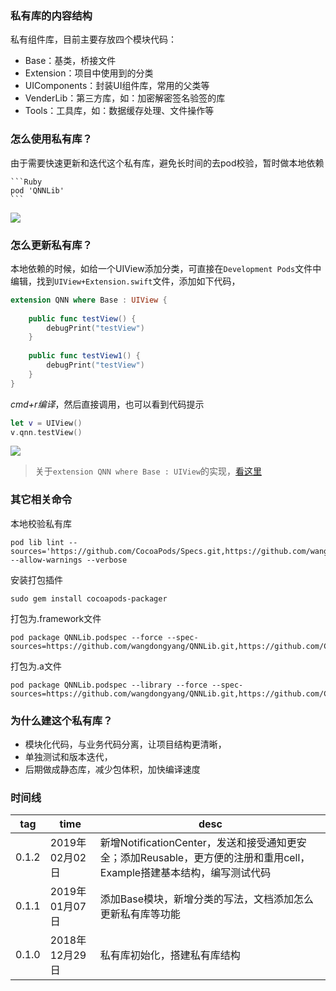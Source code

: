 ### 私有库的内容结构
私有组件库，目前主要存放四个模块代码：
- Base：基类，桥接文件
- Extension：项目中使用到的分类
- UIComponents：封装UI组件库，常用的父类等
- VenderLib：第三方库，如：加密解密签名验签的库
- Tools：工具库，如：数据缓存处理、文件操作等


### 怎么使用私有库？
由于需要快速更新和迭代这个私有库，避免长时间的去pod校验，暂时做本地依赖

    ```Ruby
    pod 'QNNLib'
    ```

![](http://wx2.sinaimg.cn/mw690/0060lm7Tly1fzs76e5muqj30l407mq4l.jpg)



### 怎么更新私有库？
本地依赖的时候，如给一个UIView添加分类，可直接在`Development Pods`文件中编辑，找到`UIView+Extension.swift`文件，添加如下代码，
```swift
extension QNN where Base : UIView {
    
    public func testView() {
        debugPrint("testView")
    }
    
    public func testView1() {
        debugPrint("testView")
    }
}
```
*cmd+r编译*，然后直接调用，也可以看到代码提示
```swift
let v = UIView()
v.qnn.testView()
```


![](http://wx2.sinaimg.cn/mw690/0060lm7Tly1fzs77kyhpgj30vo0g1akc.jpg)


> 关于`extension QNN where Base : UIView`的实现，[看这里](https://github.com/wangdongyang/QNNLib/master/QNNLib/Classes/Base/QNN.swift)




### 其它相关命令
本地校验私有库


    pod lib lint --sources='https://github.com/CocoaPods/Specs.git,https://github.com/wangdongyang/QNNLib.git'  --allow-warnings --verbose


安装打包插件
    
    sudo gem install cocoapods-packager

打包为.framework文件

    pod package QNNLib.podspec --force --spec-sources=https://github.com/wangdongyang/QNNLib.git,https://github.com/CocoaPods/Specs.Github

打包为.a文件

    pod package QNNLib.podspec --library --force --spec-sources=https://github.com/wangdongyang/QNNLib.git,https://github.com/CocoaPods/Specs.Github



### 为什么建这个私有库？
- 模块化代码，与业务代码分离，让项目结构更清晰，
- 单独测试和版本迭代，
- 后期做成静态库，减少包体积，加快编译速度



### 时间线

| tag | time | desc |
| --- | --- | --- |
| 0.1.2 | 2019年02月02日 | 新增NotificationCenter，发送和接受通知更安全；添加Reusable，更方便的注册和重用cell，Example搭建基本结构，编写测试代码|
| 0.1.1 | 2019年01月07日 | 添加Base模块，新增分类的写法，文档添加怎么更新私有库等功能 |
| 0.1.0 | 2018年12月29日 | 私有库初始化，搭建私有库结构 |
